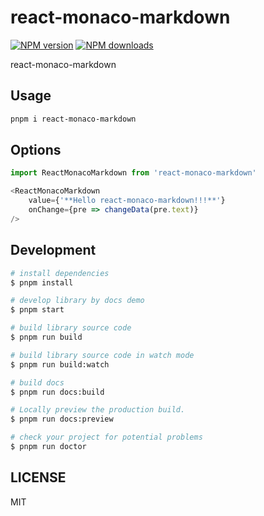 # react-monaco-markdown

[![NPM version](https://img.shields.io/npm/v/react-monaco-markdown.svg?style=flat)](https://npmjs.org/package/react-monaco-markdown)
[![NPM downloads](http://img.shields.io/npm/dm/react-monaco-markdown.svg?style=flat)](https://npmjs.org/package/react-monaco-markdown)

react-monaco-markdown

## Usage

```sh
pnpm i react-monaco-markdown
```

## Options

```ts
import ReactMonacoMarkdown from 'react-monaco-markdown'

<ReactMonacoMarkdown
    value={'**Hello react-monaco-markdown!!!**'}
    onChange={pre => changeData(pre.text)}
/>
```

## Development

```bash
# install dependencies
$ pnpm install 

# develop library by docs demo
$ pnpm start

# build library source code
$ pnpm run build

# build library source code in watch mode
$ pnpm run build:watch

# build docs
$ pnpm run docs:build

# Locally preview the production build.
$ pnpm run docs:preview

# check your project for potential problems
$ pnpm run doctor
```

## LICENSE

MIT
